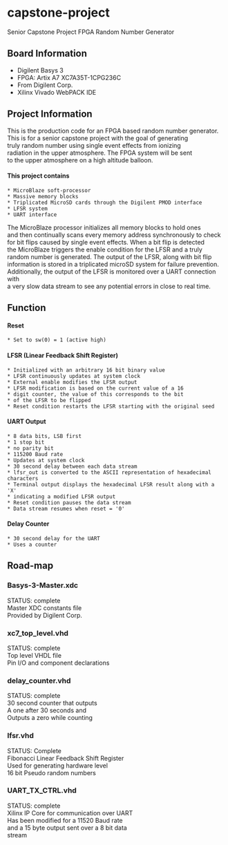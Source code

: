# capstone-project
Senior Capstone Project FPGA Random Number Generator

## Board Information
* Digilent Basys 3
* FPGA: Artix A7 XC7A35T-1CPG236C
* From Digilent Corp.
* Xilinx Vivado WebPACK IDE

## Project Information 
This is the production code for an FPGA based random number generator. <br />
This is for a senior capstone project with the goal of generating <br />
truly random number using single event effects from ionizing <br />
radiation in the upper atmosphere. The FPGA system will be sent <br />
to the upper atmosphere on a high altitude balloon. <br />
#### This project contains 
	* MicroBlaze soft-processor
	* Massive memory blocks
	* Triplicated MicroSD cards through the Digilent PMOD interface
	* LFSR system
	* UART interface 
The MicroBlaze processor initializes all memory blocks to hold ones <br />
and then continually scans every memory address synchronously to check <br />
for bit flips caused by single event effects. When a bit flip is detected <br />
the MicroBlaze triggers the enable condition for the LFSR and a truly <br />
random number is generated. The output of the LFSR, along with bit flip <br />
information is stored in a triplicated microSD system for failure prevention. <br />
Additionally, the output of the LFSR is monitored over a UART connection with <br />
a very slow data stream to see any potential errors in close to real time. 

## Function
#### Reset 
	* Set to sw(0) = 1 (active high)
#### LFSR (Linear Feedback Shift Register)
	* Initialized with an arbitrary 16 bit binary value
	* LFSR continuously updates at system clock
	* External enable modifies the LFSR output
	* LFSR modification is based on the current value of a 16
	* digit counter, the value of this corresponds to the bit 
	* of the LFSR to be flipped
	* Reset condition restarts the LFSR starting with the original seed
#### UART Output
	* 8 data bits, LSB first
	* 1 stop bit 
	* no parity bit
	* 115200 Baud rate
	* Updates at system clock
	* 30 second delay between each data stream
	* lfsr_out is converted to the ASCII representation of hexadecimal characters
	* Terminal output displays the hexadecimal LFSR result along with a 'X' 
	* indicating a modified LFSR output
	* Reset condition pauses the data stream
	* Data stream resumes when reset = '0'
#### Delay Counter
	* 30 second delay for the UART 
	* Uses a counter 

## Road-map

### Basys-3-Master.xdc
STATUS: complete <br />
Master XDC constants file <br />
Provided by Digilent Corp. 

### xc7_top_level.vhd
STATUS: complete <br />
Top level VHDL file <br />
Pin I/O and component declarations

### delay_counter.vhd
STATUS: complete <br />
30 second counter that outputs <br />
A one after 30 seconds and <br />
Outputs a zero while counting

### lfsr.vhd 
STATUS: Complete <br />
Fibonacci Linear Feedback Shift Register <br />
Used for generating hardware level <br />
16 bit Pseudo random numbers 

### UART_TX_CTRL.vhd
STATUS: complete <br />
Xilinx IP Core for communication over UART <br />
Has been modified for a 11520 Baud rate <br />
and a 15 byte output sent over a 8 bit data <br />
stream 
